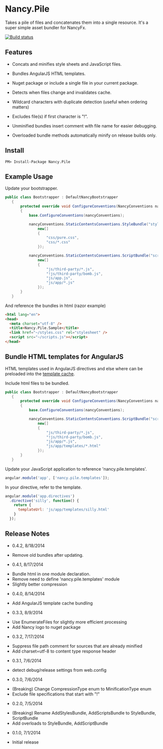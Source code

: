 Nancy.Pile
==========

Takes a pile of files and concatenates them into a single resource.  It's a super simple asset bundler for NancyFx.

[![Build status](https://ci.appveyor.com/api/projects/status/7h5n3c8ah28a5hx5)](https://ci.appveyor.com/project/mike-ward/nancy-pile)

## Features

- Concats and minifies style sheets and JavaScript files.

- Bundles AngularJS HTML templates.

- Nuget package or include a single file in your current package.

- Detects when files change and invalidates cache.

- Wildcard characters with duplicate detection (useful when ordering matters)

- Excludes file(s) if first character is "!".

- Unminified bundles insert comment with file name for easier debugging.

- Overloaded bundle methods automatically minify on release builds only.

## Install

```
PM> Install-Package Nancy.Pile
```

## Example Usage

Update your bootstrapper.

```C#
public class Bootstrapper : DefaultNancyBootstrapper
   {
       protected override void ConfigureConventions(NancyConventions nancyConventions)
       {
           base.ConfigureConventions(nancyConventions);

           nancyConventions.StaticContentsConventions.StyleBundle("styles.css",
               new[]
               {
                   "css/pure.css",
                   "css/*.css"
               });

           nancyConventions.StaticContentsConventions.ScriptBundle("scripts.js",
               new[]
               {
                   "js/third-party/*.js",
                   "!js/third-party/bomb.js",
                   "js/app.js",
                   "js/app/*.js"
               });
       }
   }
```

And reference the bundles in html (razor example)

```HTML
<html lang="en">
<head>
  <meta charset="utf-8" />
  <title>Nancy.Pile.Sample</title>
  <link href="~/styles.css" rel="stylesheet" />
  <script src="~/scripts.js"></script>
</head>
```

## Bundle HTML templates for AngularJS

HTML templates used in AngularJS directives and else where can be preloaded into the 
[template cache](https://docs.angularjs.org/api/ng/service/$templateCache#!).

Include html files to be bundled.

```C#
public class Bootstrapper : DefaultNancyBootstrapper
   {
       protected override void ConfigureConventions(NancyConventions nancyConventions)
       {
           base.ConfigureConventions(nancyConventions);

           nancyConventions.StaticContentsConventions.ScriptBundle("scripts.js",
               new[]
               {
                   "js/third-party/*.js",
                   "!js/third-party/bomb.js",
                   "js/app/*.js",
                   "js/app/templates/*.html"
               });
       }
   }
```

Update your JavaScript application to reference 'nancy.pile.templates'.

```JavaScript
angular.module('app', ['nancy.pile.templates']);
```

In your directive, refer to the template.

```JavaScript
angular.module('app.directives')
  .directive('silly', function() {
    return {
      templateUrl: 'js/app/templates/silly.html'
    }
  });
```

## Release Notes

- 0.4.2, 8/18/2014
 * Remove old bundles after updating.

- 0.4.1, 8/17/2014
 * Bundle html in one module declaration.
 * Remove need to define 'nancy.pile.templates' module
 * Slightly better compression

- 0.4.0, 8/14/2014
 * Add AngularJS template cache bundling

- 0.3.3, 8/9/2014
 * Use EnumerateFiles for slightly more efficient processing
 * Add Nancy logo to nuget package

- 0.3.2, 7/17/2014
 * Suppress file path comment for sources that are already minified
 * Add charset=utf-8 to content type response header

- 0.3.1, 7/6/2014
 * detect debug/release settings from web.config

- 0.3.0, 7/6/2014
 * (Breaking) Change CompressionType enum to MinificationType enum
 * Exclude file specifications that start with "!"

- 0.2.0, 7/5/2014
 
 * (Breaking) Rename AddStylesBundle, AddScriptsBundle to StyleBundle, ScriptBundle
 * Add overloads to StyleBundle, AddScriptBundle

- 0.1.0, 7/1/2014

 * Initial release
